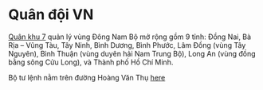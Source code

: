 # Quân đội VN

[Quân khu 7](https://vi.wikipedia.org/wiki/Qu%C3%A2n_khu_7,_Qu%C3%A2n_%C4%91%E1%BB%99i_nh%C3%A2n_d%C3%A2n_Vi%E1%BB%87t_Nam) quản lý vùng Đông Nam Bộ mở rộng gồm 9 tỉnh: Đồng Nai, Bà Rịa – Vũng Tàu, Tây Ninh, Bình Dương, Bình Phước, Lâm Đồng (vùng Tây Nguyên), Bình Thuận (vùng duyên hải Nam Trung Bộ), Long An (vùng đồng bằng sông Cửu Long), và Thành phố Hồ Chí Minh.

Bộ tư lệnh nằm trên đường Hoàng Văn Thụ [here](https://maps.app.goo.gl/MttPsKDXHze4bw8P8)
